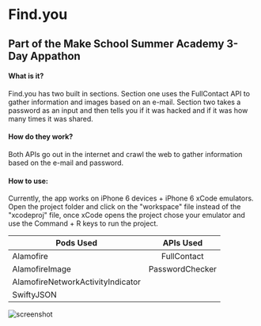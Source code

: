 # Find.you
## Part of the Make School Summer Academy 3-Day Appathon

#### What is it?
Find.you has two built in sections. Section one uses the FullContact API to gather information and images based on an e-mail. Section two takes a password as an input and then tells you if it was hacked and if it was how many times it was shared. 

#### How do they work?
Both APIs go out in the internet and crawl the web to gather information based on the e-mail and password. 

#### How to use:
Currently, the app works on iPhone 6 devices + iPhone 6 xCode emulators. Open the project folder and click on the "workspace" file instead of the "xcodeproj" file, once xCode opens the project chose your emulator and use the Command + R keys to run the project. 

| Pods Used     | APIs Used |
| ------------- |:-------------:|
| Alamofire     | FullContact |
| AlamofireImage| PasswordChecker |
| AlamofireNetworkActivityIndicator | 
|SwiftyJSON| 


![screenshot](https://github.com/kennybatista/Find.you/blob/master/findYouScreenShot.PNG)
